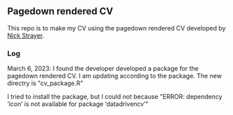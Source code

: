 ## Pagedown rendered CV

This repo is to make my CV using the pagedown rendered CV developed by [Nick Strayer](https://github.com/nstrayer/cv).

### Log

March 6, 2023: I found the developer developed a package for the pagedown rendered CV. I am updating according to the package. The new directry is "cv_package.R"

I tried to install the package, but I could not because "ERROR: dependency ‘icon’ is not available for package ‘datadrivencv’"


